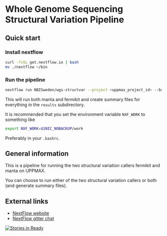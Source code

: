 # Whole Genome Sequencing Structural Variation Pipeline

## Quick start

### Install nextflow

```bash
curl -fsSL get.nextflow.io | bash
mv ./nextflow ~/bin
```

### Run the pipeline

```bash
nextflow run NBISweden/wgs-structvar --project <uppmax_project_id> --bam <bamfile.bam> --run_all
```

This will run both manta and fermikit and create summary files for everything
in the `results` subdirectory.

It is recommended that you set the environment variable `NXF_WORK` to something like

```bash
export NXF_WORK=$SNIC_NOBACKUP/work
```

Preferably in your `.bashrc`.

## General information

This is a pipeline for running the two structural variation callers fermikit
and manta on UPPMAX.

You can choose to run either of the two structural variation callers or both
(and generate summary files).

## External links

* [NextFlow website](http://www.nextflow.io)
* [NextFlow gitter chat](https://gitter.im/nextflow-io/nextflow)

[![Stories in Ready](https://badge.waffle.io/NBISweden/wgs-structvar.png?label=ready&title=Ready)](https://waffle.io/NBISweden/wgs-structvar)

